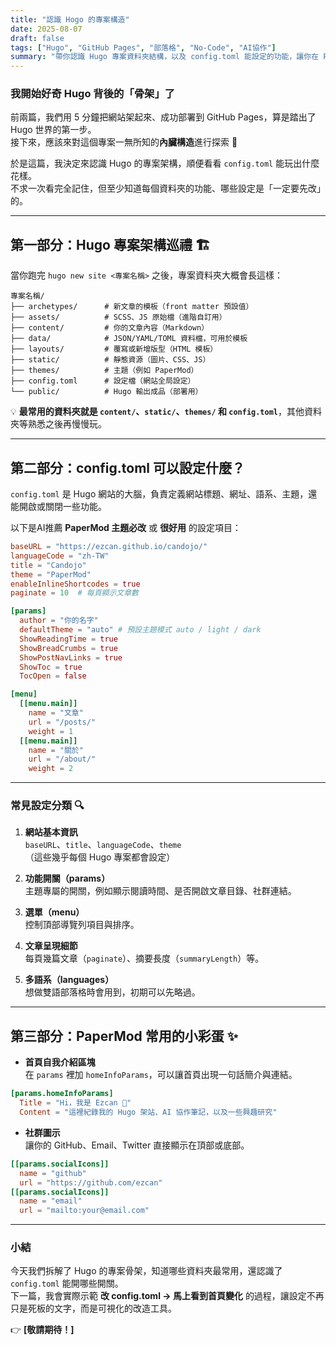 ```yaml
---
title: "認識 Hogo 的專案構造"
date: 2025-08-07
draft: false
tags: ["Hugo", "GitHub Pages", "部落格", "No-Code", "AI協作"]
summary: "帶你認識 Hugo 專案資料夾結構，以及 config.toml 能設定的功能，讓你在 PaperMod 主題下快速上手。"
---
```


### 我開始好奇 Hugo 背後的「骨架」了

前兩篇，我們用 5 分鐘把網站架起來、成功部署到 GitHub Pages，算是踏出了 Hugo 世界的第一步。  
接下來，應該來對這個專案一無所知的**內臟構造**進行探索 🤯

於是這篇，我決定來認識 Hugo 的專案架構，順便看看 `config.toml` 能玩出什麼花樣。  
不求一次看完全記住，但至少知道每個資料夾的功能、哪些設定是「一定要先改」的。

---

## 第一部分：Hugo 專案架構巡禮 🏗️

當你跑完 `hugo new site <專案名稱>` 之後，專案資料夾大概會長這樣：

```
專案名稱/
├── archetypes/      # 新文章的模板（front matter 預設值）
├── assets/          # SCSS、JS 原始檔（進階自訂用）
├── content/         # 你的文章內容（Markdown）
├── data/            # JSON/YAML/TOML 資料檔，可用於模板
├── layouts/         # 覆寫或新增版型（HTML 模板）
├── static/          # 靜態資源（圖片、CSS、JS）
├── themes/          # 主題（例如 PaperMod）
├── config.toml      # 設定檔（網站全局設定）
└── public/          # Hugo 輸出成品（部署用）
```

💡 **最常用的資料夾就是 `content/`、`static/`、`themes/` 和 `config.toml`**，其他資料夾等熟悉之後再慢慢玩。

---

## 第二部分：config.toml 可以設定什麼？

`config.toml` 是 Hugo 網站的大腦，負責定義網站標題、網址、語系、主題，還能開啟或關閉一些功能。

以下是AI推薦 **PaperMod 主題必改** 或 **很好用** 的設定項目：

```toml
baseURL = "https://ezcan.github.io/candojo/"
languageCode = "zh-TW"
title = "Candojo"
theme = "PaperMod"
enableInlineShortcodes = true
paginate = 10  # 每頁顯示文章數

[params]
  author = "你的名字"
  defaultTheme = "auto" # 預設主題模式 auto / light / dark
  ShowReadingTime = true
  ShowBreadCrumbs = true
  ShowPostNavLinks = true
  ShowToc = true
  TocOpen = false

[menu]
  [[menu.main]]
    name = "文章"
    url = "/posts/"
    weight = 1
  [[menu.main]]
    name = "關於"
    url = "/about/"
    weight = 2
```

---

### 常見設定分類 🔍

1. **網站基本資訊**  
   `baseURL`、`title`、`languageCode`、`theme`  
   （這些幾乎每個 Hugo 專案都會設定）

2. **功能開關（params）**  
   主題專屬的開關，例如顯示閱讀時間、是否開啟文章目錄、社群連結。

3. **選單（menu）**  
   控制頂部導覽列項目與排序。

4. **文章呈現細節**  
   每頁幾篇文章（`paginate`）、摘要長度（`summaryLength`）等。

5. **多語系（languages）**  
   想做雙語部落格時會用到，初期可以先略過。

---

## 第三部分：PaperMod 常用的小彩蛋 ✨

- **首頁自我介紹區塊**  
  在 `params` 裡加 `homeInfoParams`，可以讓首頁出現一句話簡介與連結。

```toml
[params.homeInfoParams]
  Title = "Hi，我是 Ezcan 👋"
  Content = "這裡紀錄我的 Hugo 架站、AI 協作筆記，以及一些興趣研究"
```

- **社群圖示**  
  讓你的 GitHub、Email、Twitter 直接顯示在頂部或底部。

```toml
[[params.socialIcons]]
  name = "github"
  url = "https://github.com/ezcan"
[[params.socialIcons]]
  name = "email"
  url = "mailto:your@email.com"
```

---

### 小結

今天我們拆解了 Hugo 的專案骨架，知道哪些資料夾最常用，還認識了 `config.toml` 能開哪些開關。  
下一篇，我會實際示範 **改 config.toml → 馬上看到首頁變化** 的過程，讓設定不再只是死板的文字，而是可視化的改造工具。

👉 **[敬請期待！]**
